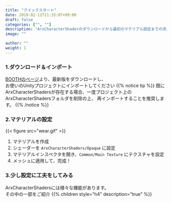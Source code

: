 ```yaml
---
title: "クイックスタート"
date: 2019-02-11T11:33:07+09:00
draft: false
categories: ["", ""]
description: "ArxCharacterShaderのダウンロードから最初のマテリアル設定までの流れと、いくつかの設定例を紹介"
image: ""

author: ""
weight: 1
---
```

### 1.ダウンロード＆インポート
[BOOTHのページ](https://booth.pm/ja/items/2493539)より、最新版をダウンロードし、  
お使いのUnityプロジェクトにインポートしてください
{{% notice tip %}}
既にArxCharacterShadersが存在する場合、一度プロジェクト上のArxCharacterShadersフォルダを削除の上、
再インポートすることを推奨します。
{{% /notice %}}
### 2.マテリアルの設定
{{< figure src="wear.gif" >}}
1. マテリアルを作成
2. シェーダーを `ArxCharacterShaders/Opaque` に設定
3. マテリアルインスペクタを開き、`Common/Main Texture` にテクスチャを設定
3. メッシュに適用して、完成！
### 3.少し設定に工夫をしてみる
ArxCharacterShadersには様々な機能があります。  
その中の一部をご紹介
{{% children style="h4" description="true" %}}